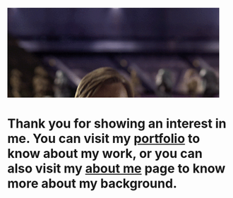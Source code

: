 
  ![Obi](obi.gif)


# Thank you for showing an interest in me. You can visit my [portfolio](mtayyab2.github.io/portfolio/) to know about my work, or you can also visit my [about me](mtayyab2.github.io/about-me/) page to know more about my background.
